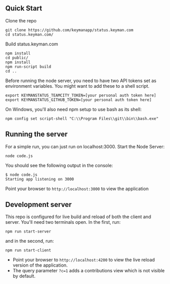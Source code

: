 ## Quick Start ##

Clone the repo

```
git clone https://github.com/keymanapp/status.keyman.com
cd status.keyman.com/
```

Build status.keyman.com

```
npm install
cd public/
npm install
npm run-script build
cd ..
```

Before running the node server, you need to have two API tokens set as environment variables.  You might want to add these to a shell script.

```
export KEYMANSTATUS_TEAMCITY_TOKEN=[your personal auth token here]
export KEYMANSTATUS_GITHUB_TOKEN=[your personal auth token here]
```

On Windows, you'll also need npm setup to use bash as its shell:

```
npm config set script-shell "C:\\Program Files\\git\\bin\\bash.exe"
```

## Running the server ##

For a simple run, you can just run on localhost:3000. Start the Node Server:

```
node code.js
```

You should see the following output in the console:
```
$ node code.js
Starting app listening on 3000
```

Point your browser to `http://localhost:3000` to view the application

## Development server ##

This repo is configured for live build and reload of both the client and server. You'll need two terminals open. In the first, run:

```
npm run start-server
```

and in the second, run:

```
npm run start-client
```

* Point your browser to `http://localhost:4200` to view the live reload version of the application.
* The query parameter `?c=1` adds a contributions view which is not visible by default.
